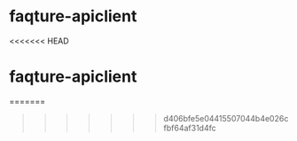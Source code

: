 # faqture-apiclient
<<<<<<< HEAD
# faqture-apiclient
=======
>>>>>>> d406bfe5e04415507044b4e026cfbf64af31d4fc
